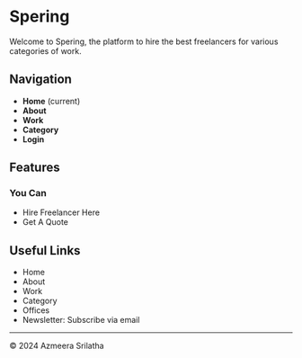 # Spering

Welcome to Spering, the platform to hire the best freelancers for various categories of work. 

## Navigation

- **Home** (current)
- **About**
- **Work**
- **Category**
- **Login**

## Features

### You Can
- Hire Freelancer Here
- Get A Quote


## Useful Links
- Home
- About
- Work
- Category
- Offices
- Newsletter: Subscribe via email

---

© 2024 Azmeera Srilatha
